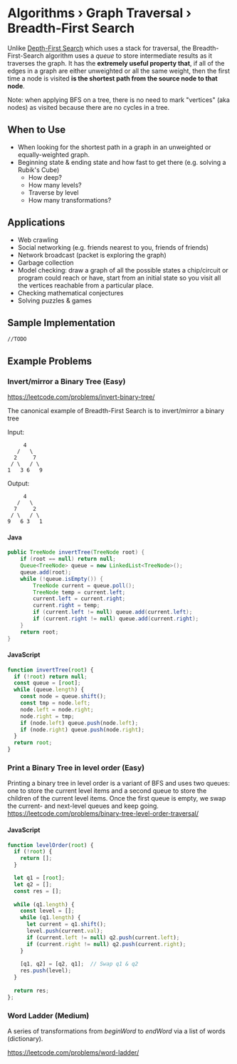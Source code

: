 # Algorithms › Graph Traversal › Breadth-First Search
Unlike [Depth-First Search](./graph-dfs.md) which uses a stack for traversal, the Breadth-First-Search algorithm uses a *queue* to store
intermediate results as it traverses the graph.
It has the **extremely useful property that**, if all of the edges in a graph are either unweighted or all the same weight,
then the first time a node is visited **is the shortest path from the source node to that node**.

Note: when applying BFS on a tree, there is no need to mark "vertices" (aka nodes) as visited because there are no cycles in a tree.

## When to Use
* When looking for the shortest path in a graph in an unweighted or equally-weighted graph.
* Beginning state & ending state and how fast to get there (e.g. solving a Rubik's Cube)
  - How deep?
  - How many levels?
  - Traverse by level
  - How many transformations?
  
## Applications
* Web crawling
* Social networking (e.g. friends nearest to you, friends of friends)
* Network broadcast (packet is exploring the graph)
* Garbage collection
* Model checking: draw a graph of all the possible states a chip/circuit or program could reach or have, start from an initial
state so you visit all the vertices reachable from a particular place.
* Checking mathematical conjectures
* Solving puzzles & games


## Sample Implementation
```
//TODO
```

## Example Problems
### Invert/mirror a Binary Tree (Easy)
https://leetcode.com/problems/invert-binary-tree/

The canonical example of Breadth-First Search is to invert/mirror a binary tree

Input:
```
     4
   /   \
  2     7
 / \   / \
1   3 6   9
```

Output:
```
     4
   /   \
  7     2
 / \   / \
9   6 3   1
```

#### Java
```java
public TreeNode invertTree(TreeNode root) {
    if (root == null) return null;
    Queue<TreeNode> queue = new LinkedList<TreeNode>();
    queue.add(root);
    while (!queue.isEmpty()) {
        TreeNode current = queue.poll();
        TreeNode temp = current.left;
        current.left = current.right;
        current.right = temp;
        if (current.left != null) queue.add(current.left);
        if (current.right != null) queue.add(current.right);
    }
    return root;
}
```

#### JavaScript
```js
function invertTree(root) {
  if (!root) return null;
  const queue = [root];
  while (queue.length) {
    const node = queue.shift();
    const tmp = node.left;
    node.left = node.right;
    node.right = tmp;
    if (node.left) queue.push(node.left);
    if (node.right) queue.push(node.right);    
  }
  return root;
}
```

### Print a Binary Tree in level order (Easy)
Printing a binary tree in level order is a variant of BFS and uses two queues: one to store the current level items and a second queue to store
the children of the current level items.
Once the first queue is empty, we swap the current- and next-level queues and keep going.
https://leetcode.com/problems/binary-tree-level-order-traversal/

#### JavaScript
```js
function levelOrder(root) {
  if (!root) {
    return [];
  }

  let q1 = [root];
  let q2 = [];
  const res = [];
  
  while (q1.length) {
    const level = [];
    while (q1.length) {
      let current = q1.shift();
      level.push(current.val);
      if (current.left != null) q2.push(current.left);
      if (current.right != null) q2.push(current.right);
    }
        
    [q1, q2] = [q2, q1];  // Swap q1 & q2
    res.push(level);
  }
  
  return res;
};
```

### Word Ladder (Medium)
A series of transformations from *beginWord* to *endWord* via a list of words (dictionary).

https://leetcode.com/problems/word-ladder/
